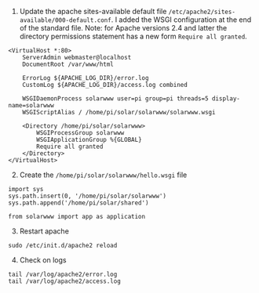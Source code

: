1. Update the apache sites-available default file `/etc/apache2/sites-available/000-default.conf`. I added the WSGI configuration at the end of the
   standard file. Note: for Apache versions 2.4 and latter the directory permissions statement has a new form `Require all granted`.

```
<VirtualHost *:80>
	ServerAdmin webmaster@localhost
	DocumentRoot /var/www/html

	ErrorLog ${APACHE_LOG_DIR}/error.log
	CustomLog ${APACHE_LOG_DIR}/access.log combined

    WSGIDaemonProcess solarwww user=pi group=pi threads=5 display-name=solarwww
    WSGIScriptAlias / /home/pi/solar/solarwww/solarwww.wsgi

    <Directory /home/pi/solar/solarwww>
        WSGIProcessGroup solarwww
        WSGIApplicationGroup %{GLOBAL}
        Require all granted
    </Directory>
</VirtualHost>
```

2. Create the `/home/pi/solar/solarwww/hello.wsgi` file

```
import sys
sys.path.insert(0, '/home/pi/solar/solarwww')
sys.path.append('/home/pi/solar/shared')

from solarwww import app as application
```

3. Restart apache

```
sudo /etc/init.d/apache2 reload
```

4. Check on logs

```
tail /var/log/apache2/error.log
tail /var/log/apache2/access.log
```

